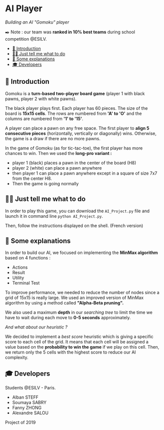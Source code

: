 # AI Player

*Building an AI "Gomoku" player*

✒️ Note : our team was **ranked in 10% best teams** during school competition @ESILV.

- [📍 Introduction](#-introduction)
- [👩‍💻 Just tell me what to do](#-Just-tell-me-what-to-do)
- [📝 Some explanations](#-Some-explanations)
- [🎓 Developers](#-Developers)

## 📍 Introduction

Gomoku is a **turn-based two-player board game** (player 1 with black pawns, player 2 with white pawns). 

The black player plays first. Each player has 60 pieces. The size of the board is **15x15 cells**. The rows are numbered from **'A' to 'O'** and the columns are numbered from **'1' to '15'**. 

A player can place a pawn on any free space. The first player to **align 5 consecutive pieces** (horizontally, vertically or diagonally) wins. Otherwise, the game is a draw if there are no more pawns. 

In the game of Gomoku (as for tic-tac-toe), the first player has more chances to win. Then we used the **long-pro variant :**

  - player 1 (black) places a pawn in the center of the board (H8)
  - player 2 (white) can place a pawn anywhere
  - then player 1 can place a pawn anywhere except in a square of size 7x7 from the center H8.
  - Then the game is going normally


## 👩‍💻 Just tell me what to do

In order to play this game, you can download the `AI_Project.py` file and launch it in command line `python AI_Project.py`.

Then, follow the instructions displayed on the shell. (French version)

## 📝 Some explanations

In order to build our AI, we focused on implementing the **MinMax algorithm** based on 4 functions :
  - Actions
  - Result
  - Utility
  - Terminal Test

To improve performance, we needed to reduce the number of nodes since a grid of 15x15 is really large. We used an improved version of MinMax algorithm by using a method called **"Alpha-Beta pruning".**

We also used a maximum **depth** in our *searching tree* to limit the time we have to wait during each move to **0-5 seconds** approximately.

*And what about our heuristic ?*

We decided to implement a *best score* heuristic which is giving a specific score to each cell of the grid. It means that each cell will be assigned a value based on the **probability to win the game** if we play on this cell. Then, we return only the 5 cells with the highest score to reduce our AI complexity.

## 🎓 Developers

Students @ESILV - Paris.
* Alban STEFF
* Soumaya SABRY
* Fanny ZHONG
* Alexandre SALOU

Project of 2019
